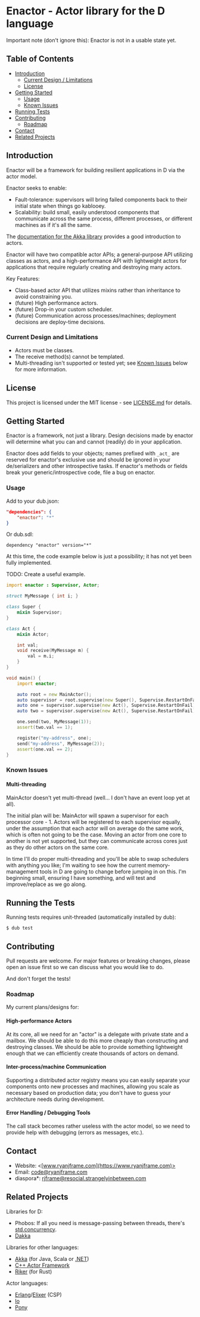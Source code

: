 # Enactor - Actor library for the D language

Important note (don't ignore this): Enactor is not in a usable state yet.

## Table of Contents

* [Introduction](#introduction)
    * [Current Design / Limitations](#current-design-and-limitations)
    * [License](#license)
* [Getting Started](#getting-started)
    * [Usage](#usage)
    * [Known Issues](#known-issues)
* [Running Tests](#running-the-tests)
* [Contributing](#contributing)
    * [Roadmap](#roadmap)
* [Contact](#contact)
* [Related Projects](#related-projects)

## Introduction

Enactor will be a framework for building resilient applications in D via the
actor model.

Enactor seeks to enable:
- Fault-tolerance: supervisors will bring failed components back to their
  initial state when things go kablooey.
- Scalability: build small, easily understood components that communicate across
  the same process, different processes, or different machines as if it's all
  the same.

The [documentation for the Akka
library](https://doc.akka.io/docs/akka/current/guide/actors-intro.html) provides
a good introduction to actors.

Enactor will have two compatible actor APIs; a general-purpose API utilizing
classes as actors, and a high-performance API with lightweight actors for
applications that require regularly creating and destroying many actors.

Key Features:
- Class-based actor API that utilizes mixins rather than inheritance to avoid
  constraining you.
- (future) High performance actors.
- (future) Drop-in your custom scheduler.
- (future) Communication across processes/machines; deployment decisions are
  deploy-time decisions.


### Current Design and Limitations

- Actors must be classes.
- The receive method(s) cannot be templated.
- Multi-threading isn't supported or tested yet; see
  [Known Issues](#known-issues) below for more information.


## License

This project is licensed under the MIT license - see [LICENSE.md](LICENSE.md)
for details.


## Getting Started

Enactor is a framework, not just a library. Design decisions made by enactor
will determine what you can and cannot (readily) do in your application.

Enactor does add fields to your objects; names prefixed with `_act_`
are reserved for enactor's exclusive use and should be ignored in your
de/serializers and other introspective tasks. If enactor's methods or fields
break your generic/introspective code, file a bug on enactor.

### Usage

Add to your dub.json:
```json
"dependencies": {
    "enactor": "*"
}
```

Or dub.sdl:
```
dependency "enactor" version="*"
```

At this time, the code example below is just a possibility; it has not yet been
fully implemented.

TODO: Create a useful example.
```d
import enactor : Supervisor, Actor;

struct MyMessage { int i; }

class Super {
    mixin Supervisor;
}

class Act {
    mixin Actor;

    int val;
    void receive(MyMessage m) {
        val = m.i;
    }
}

void main() {
    import enactor;

    auto root = new MainActor();
    auto supervisor = root.supervise(new Super(), Supervise.RestartOnFail);
    auto one = supervisor.supervise(new Act(), Supervise.RestartOnFail);
    auto two = supervisor.supervise(new Act(), Supervise.RestartOnFail);

    one.send(two, MyMessage(1));
    assert(two.val == 1);

    register("my-address", one);
    send("my-address", MyMessage(2));
    assert(one.val == 2);
}
```


### Known Issues

#### Multi-threading

MainActor doesn't yet multi-thread (well... I don't have an event loop yet at
all).

The initial plan will be: MainActor will spawn a supervisor for each processor
core - 1. Actors will be registered to each supervisor equally, under the
assumption that each actor will on average do the same work, which is often not
going to be the case. Moving an actor from one core to another is not yet
supported, but they can communicate across cores just as they do other actors on
the same core.

In time I'll do proper multi-threading and you'll be able to swap schedulers
with anything you like; I'm waiting to see how the current memory-management
tools in D are going to change before jumping in on this. I'm  beginning small,
ensuring I have something, and will test and improve/replace as we go along.


## Running the Tests

Running tests requires unit-threaded (automatically installed by dub):

```shell
$ dub test
```


## Contributing

Pull requests are welcome. For major features or breaking changes, please open
an issue first so we can discuss what you would like to do.

And don't forget the tests!


### Roadmap

My current plans/designs for:

#### High-performance Actors

At its core, all we need for an "actor" is a delegate with private state
and a mailbox. We should be able to do this more cheaply than constructing and
destroying classes. We should be able to provide something lightweight enough
that we can efficiently create thousands of actors on demand.

#### Inter-process/machine Communication

Supporting a distributed actor registry means you can easily separate your
components onto new processes and machines, allowing you scale as necessary
based on production data; you don't have to guess your architecture needs during
development.


#### Error Handling / Debugging Tools

The call stack becomes rather useless with the actor model, so we need to
provide help with debugging (errors as messages, etc.).


## Contact

- Website: <[www.ryanjframe.com](https://www.ryanjframe.com)>
- Email: <code@ryanjframe.com>
- diaspora*: <rjframe@resocial.strangelyinbetween.com>

## Related Projects

Libraries for D:

- Phobos: If all you need is message-passing between threads, there's
  [std.concurrency](https://dlang.org/phobos/std_concurrency.html).
- [Dakka](http://code.dlang.org/packages/dakka)

Libraries for other languages:

- [Akka](https://akka.io) (for Java, Scala or [.NET](https://getakka.net))
- [C++ Actor Framework](https://actor-framework.org)
- [Riker](https://riker.rs) (for Rust)

Actor languages:

- [Erlang](https://www.erlang.org)/[Elixer](https://elixir-lang.org) (CSP)
- [Io](http://iolanguage.org)
- [Pony](https://www.ponylang.io)
